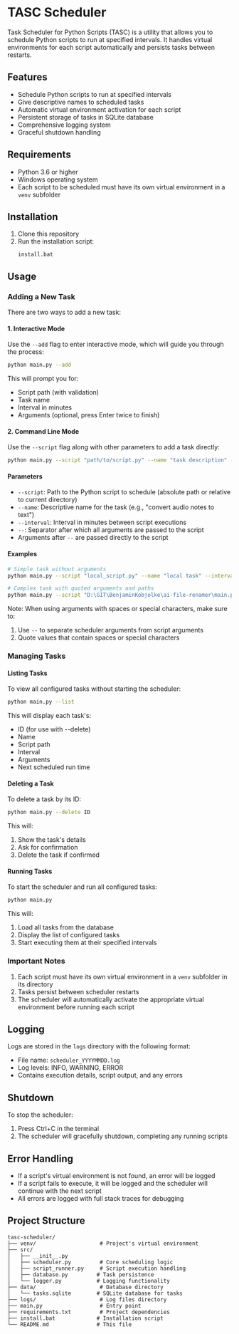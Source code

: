 # TASC Scheduler

Task Scheduler for Python Scripts (TASC) is a utility that allows you to schedule Python scripts to run at specified intervals. It handles virtual environments for each script automatically and persists tasks between restarts.

## Features

- Schedule Python scripts to run at specified intervals
- Give descriptive names to scheduled tasks
- Automatic virtual environment activation for each script
- Persistent storage of tasks in SQLite database
- Comprehensive logging system
- Graceful shutdown handling

## Requirements

- Python 3.6 or higher
- Windows operating system
- Each script to be scheduled must have its own virtual environment in a `venv` subfolder

## Installation

1. Clone this repository
2. Run the installation script:
   ```
   install.bat
   ```

## Usage

### Adding a New Task

There are two ways to add a new task:

#### 1. Interactive Mode

Use the `--add` flag to enter interactive mode, which will guide you through the process:

```bash
python main.py --add
```

This will prompt you for:

- Script path (with validation)
- Task name
- Interval in minutes
- Arguments (optional, press Enter twice to finish)

#### 2. Command Line Mode

Use the `--script` flag along with other parameters to add a task directly:

```bash
python main.py --script "path/to/script.py" --name "task description" --interval minutes -- script_arguments
```

#### Parameters

- `--script`: Path to the Python script to schedule (absolute path or relative to current directory)
- `--name`: Descriptive name for the task (e.g., "convert audio notes to text")
- `--interval`: Interval in minutes between script executions
- `--`: Separator after which all arguments are passed to the script
- Arguments after `--` are passed directly to the script

#### Examples

```bash
# Simple task without arguments
python main.py --script "local_script.py" --name "local task" --interval 1

# Complex task with quoted arguments and paths
python main.py --script "D:\GIT\BenjaminKobjolke\ai-file-renamer\main.py" --name "convert XIDA invoices" --interval 5 -- --source "Z:\Resilio Sync\XIDA_Invoices" --examples "E:\Owncloud\xida\company\GmbH\[--Dokumente--]\[--Rechnungen--]\[--In--]"
```

Note: When using arguments with spaces or special characters, make sure to:

1. Use `--` to separate scheduler arguments from script arguments
2. Quote values that contain spaces or special characters

### Managing Tasks

#### Listing Tasks

To view all configured tasks without starting the scheduler:

```bash
python main.py --list
```

This will display each task's:

- ID (for use with --delete)
- Name
- Script path
- Interval
- Arguments
- Next scheduled run time

#### Deleting a Task

To delete a task by its ID:

```bash
python main.py --delete ID
```

This will:

1. Show the task's details
2. Ask for confirmation
3. Delete the task if confirmed

#### Running Tasks

To start the scheduler and run all configured tasks:

```bash
python main.py
```

This will:

1. Load all tasks from the database
2. Display the list of configured tasks
3. Start executing them at their specified intervals

### Important Notes

1. Each script must have its own virtual environment in a `venv` subfolder in its directory
2. Tasks persist between scheduler restarts
3. The scheduler will automatically activate the appropriate virtual environment before running each script

## Logging

Logs are stored in the `logs` directory with the following format:

- File name: `scheduler_YYYYMMDD.log`
- Log levels: INFO, WARNING, ERROR
- Contains execution details, script output, and any errors

## Shutdown

To stop the scheduler:

1. Press Ctrl+C in the terminal
2. The scheduler will gracefully shutdown, completing any running scripts

## Error Handling

- If a script's virtual environment is not found, an error will be logged
- If a script fails to execute, it will be logged and the scheduler will continue with the next script
- All errors are logged with full stack traces for debugging

## Project Structure

```
tasc-scheduler/
├── venv/                    # Project's virtual environment
├── src/
│   ├── __init__.py
│   ├── scheduler.py         # Core scheduling logic
│   ├── script_runner.py     # Script execution handling
│   ├── database.py         # Task persistence
│   └── logger.py           # Logging functionality
├── data/                    # Database directory
│   └── tasks.sqlite        # SQLite database for tasks
├── logs/                    # Log files directory
├── main.py                  # Entry point
├── requirements.txt         # Project dependencies
├── install.bat             # Installation script
└── README.md               # This file
```
